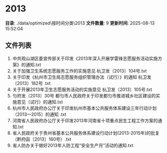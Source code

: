 # 2013

**目录**: ./data/optimized\按时间分类\2013
**文件数量**: 9
**更新时间**: 2025-08-13 15:52:04

## 文件列表

1. 中共观山湖区委宣传部关于印发《2013年深入开展学雷锋志愿服务活动实施方案》的通知.txt
2. 关于加强卫生系统志愿服务工作的实施意见 杭卫发〔2013〕104号.txt
3. 关于印发《杭州市卫生局志愿服务组织管理办法（试行）》的通知 杭卫发〔2013〕182号 .txt
4. 关于开展2013年卫生志愿服务活动的实施意见 杭卫发〔2013〕105号.txt
5. 匀府发〔2013〕30号 都匀市人民政府关于印发都匀市推进城乡社区建设的实施意见（试行）的通知.txt
6. 杭州市人民政府办公厅关于印发杭州市基本公共服务体系建设三年行动计划（2013—2015）的通知 .txt
7. 河南省人民政府办公厅关于印发2013年河南省十项重点民生工程工作方案的通知.txt
8. 省人民政府关于贵州省基本公共服务体系建设行动计划(2013-2015年)的批复（黔府函〔2013〕160号）.txt
9. 省人防办关于做好2013年人防工程“安全生产月”活动的通知.txt
